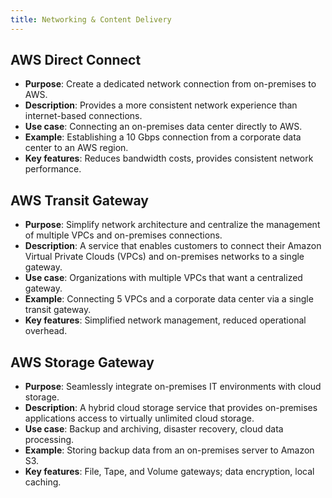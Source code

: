 ```yaml
---
title: Networking & Content Delivery
---
```


## AWS Direct Connect

- **Purpose**: Create a dedicated network connection from on-premises to AWS.
- **Description**: Provides a more consistent network experience than internet-based connections.
- **Use case**: Connecting an on-premises data center directly to AWS.
- **Example**: Establishing a 10 Gbps connection from a corporate data center to an AWS region.
- **Key features**: Reduces bandwidth costs, provides consistent network performance.

## AWS Transit Gateway

- **Purpose**: Simplify network architecture and centralize the management of multiple VPCs and on-premises connections.
- **Description**: A service that enables customers to connect their Amazon Virtual Private Clouds (VPCs) and on-premises networks to a single gateway.
- **Use case**: Organizations with multiple VPCs that want a centralized gateway.
- **Example**: Connecting 5 VPCs and a corporate data center via a single transit gateway.
- **Key features**: Simplified network management, reduced operational overhead.

## AWS Storage Gateway

- **Purpose**: Seamlessly integrate on-premises IT environments with cloud storage.
- **Description**: A hybrid cloud storage service that provides on-premises applications access to virtually unlimited cloud storage.
- **Use case**: Backup and archiving, disaster recovery, cloud data processing.
- **Example**: Storing backup data from an on-premises server to Amazon S3.
- **Key features**: File, Tape, and Volume gateways; data encryption, local caching.

